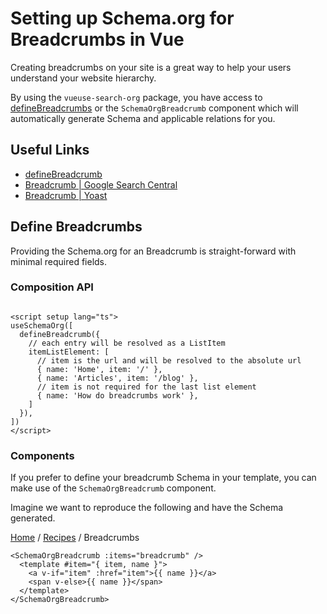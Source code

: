 # Setting up Schema.org for Breadcrumbs in Vue

<script setup>
const breadcrumb = [ { item: '/', name: 'Home' }, { item: '/guide/recipes', name: 'Recipes' }, { name: 'Breadcrumbs' }]
</script>

<SchemaOrgBreadcrumb :items="breadcrumb" />

Creating breadcrumbs on your site is a great way to help your users understand your website hierarchy.

By using the `vueuse-search-org` package, you have access to [defineBreadcrumbs](/schema/breadcrumb) or
the `SchemaOrgBreadcrumb` component which will automatically generate Schema and applicable relations for you.

## Useful Links

- [defineBreadcrumb](/schema/breadcrumb)
- [Breadcrumb | Google Search Central](https://developers.google.com/search/docs/advanced/structured-data/breadcrumb)
- [Breadcrumb | Yoast](https://developer.yoast.com/features/schema/pieces/breadcrumb)

## Define Breadcrumbs

Providing the Schema.org for an Breadcrumb is straight-forward with minimal required fields.

### Composition API

```vue

<script setup lang="ts">
useSchemaOrg([
  defineBreadcrumb({
    // each entry will be resolved as a ListItem
    itemListElement: [
      // item is the url and will be resolved to the absolute url  
      { name: 'Home', item: '/' },
      { name: 'Articles', item: '/blog' },
      // item is not required for the last list element
      { name: 'How do breadcrumbs work' },
    ]
  }),
])
</script>
```

### Components

If you prefer to define your breadcrumb Schema in your template, you can make use of the `SchemaOrgBreadcrumb` component.

Imagine we want to reproduce the following and have the Schema generated.

[Home](/) / [Recipes](/guide/recipes/) / Breadcrumbs


```vue
<SchemaOrgBreadcrumb :items="breadcrumb" />
  <template #item="{ item, name }">
    <a v-if="item" :href="item">{{ name }}</a>
    <span v-else>{{ name }}</span>
  </template>
</SchemaOrgBreadcrumb>
```

<SchemaOrgInspector />
